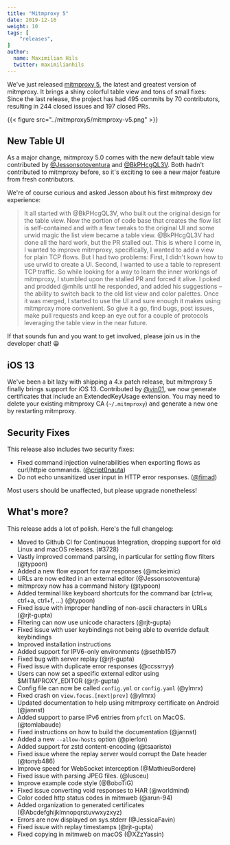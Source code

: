```yaml
---
title: "Mitmproxy 5"
date: 2019-12-16
weight: 10
tags: [
    "releases",
]
author:
  name: Maximilian Hils
  twitter: maximilianhils
---
```


We've just released [mitmproxy
5](https://github.com/mitmproxy/mitmproxy/releases/tag/v5.0.0), the latest and greatest version of mitmproxy. It brings a shiny colorful table view and tons of small fixes: Since the last release, the project has had 495 commits by 70 contributors, resulting in 244 closed issues and 197 closed PRs.

<!--more-->

{{< figure src="../mitmproxy5/mitmproxy-v5.png" >}}

## New Table UI

As a major change, mitmproxy 5.0 comes with the new default table view contributed by <a href="https://github.com/Jessonsotoventura">@Jessonsotoventura</a> and <a href="https://github.com/BkPHcgQL3V">@BkPHcgQL3V</a>. Both hadn't contributed to mitmproxy before, so it's exciting to see a new major feature from fresh contributors. 

We're of course curious and asked Jesson about his first mitmproxy dev experience:

<blockquote>
It all started with @BkPHcgQL3V, who built out the original design for the table view. Now the portion of code base that creates the flow list is self-contained and with a few tweaks to the original UI and some urwid magic the list view became a table view. @BkPHcgQL3V had done all the hard work, but the PR stalled out. This is where I come in, I wanted to improve mitmproxy, specifically, I wanted to add a view for plain TCP flows. But I had two problems: First, I didn't kown how to use urwid to create a UI. Second, I wanted to use a table to represent TCP traffic. So while looking for a way to learn the inner workings of mitmproxy, I stumbled upon the stalled PR and forced it alive. I poked and prodded @mhils until he responded, and added his suggestions – the ability to switch back to the old list view and color palettes. Once it was merged, I started to use the UI and sure enough it makes using mitmproxy more convenient. So give it a go, find bugs, post issues, make pull requests and keep an eye out for a couple of protocols leveraging the table view in the near future.
</blockquote>

If that sounds fun and you want to get involved, please join us in the developer chat! 😀

## iOS 13

We've been a bit lazy with shipping a 4.x patch release, but mitmproxy 5 finally brings support for iOS 13. Contributed by <a href="https://github.com/vin01">@vin01</a>, we now generate certificates that include an ExtendedKeyUsage extension. You may need to delete your existing mitmproxy CA (<code>~/.mitmproxy</code>) and generate a new one by restarting mitmproxy.


## Security Fixes

This release also includes two security fixes:

* Fixed command injection vulnerabilities when exporting flows as curl/httpie commands. (<a href="https://github.com/cript0nauta">@cript0nauta</a>)
* Do not echo unsanitized user input in HTTP error responses. (<a href="https://github.com/fimad">@fimad</a>)

Most users should be unaffected, but please upgrade nonetheless!

## What's more?

This release adds a lot of polish. Here's the full changelog:

* Moved to Github CI for Continuous Integration, dropping support for old Linux and macOS releases. (#3728)
* Vastly improved command parsing, in particular for setting flow filters (@typoon)
* Added a new flow export for raw responses (@mckeimic)
* URLs are now edited in an external editor (@Jessonsotoventura)
* mitmproxy now has a command history (@typoon)
* Added terminal like keyboard shortcuts for the command bar (ctrl+w, ctrl+a, ctrl+f, ...) (@typoon)
* Fixed issue with improper handling of non-ascii characters in URLs (@rjt-gupta)
* Filtering can now use unicode characters (@rjt-gupta)
* Fixed issue with user keybindings not being able to override default keybindings
* Improved installation instructions
* Added support for IPV6-only environments (@sethb157)
* Fixed bug with server replay (@rjt-gupta)
* Fixed issue with duplicate error responses (@ccssrryy)
* Users can now set a specific external editor using $MITMPROXY_EDITOR (@rjt-gupta)
* Config file can now be called `config.yml` or `config.yaml` (@ylmrx)
* Fixed crash on `view.focus.[next|prev]` (@ylmrx)
* Updated documentation to help using mitmproxy certificate on Android (@jannst)
* Added support to parse IPv6 entries from `pfctl` on MacOS. (@tomlabaude)
* Fixed instructions on how to build the documentation (@jannst)
* Added a new `--allow-hosts` option (@pierlon)
* Added support for zstd content-encoding (@tsaaristo)
* Fixed issue where the replay server would corrupt the Date header (@tonyb486)
* Improve speed for WebSocket interception (@MathieuBordere)
* Fixed issue with parsing JPEG files. (@lusceu)
* Improve example code style (@BoboTiG)
* Fixed issue converting void responses to HAR (@worldmind)
* Color coded http status codes in mitmweb (@arun-94)
* Added organization to generated certificates (@Abcdefghijklmnopqrstuvwxyzxyz)
* Errors are now displayed on sys.stderr (@JessicaFavin)
* Fixed issue with replay timestamps (@rjt-gupta)
* Fixed copying in mitmweb on macOS (@XZzYassin)